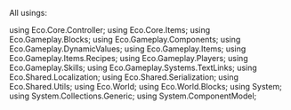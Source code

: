 All usings:

using Eco.Core.Controller;
using Eco.Core.Items;
using Eco.Gameplay.Blocks;
using Eco.Gameplay.Components;
using Eco.Gameplay.DynamicValues;
using Eco.Gameplay.Items;
using Eco.Gameplay.Items.Recipes;
using Eco.Gameplay.Players;
using Eco.Gameplay.Skills;
using Eco.Gameplay.Systems.TextLinks;
using Eco.Shared.Localization;
using Eco.Shared.Serialization;
using Eco.Shared.Utils;
using Eco.World;
using Eco.World.Blocks;
using System;
using System.Collections.Generic;
using System.ComponentModel;

